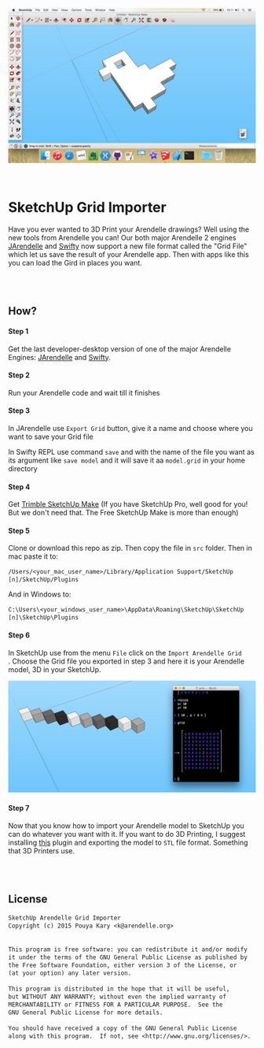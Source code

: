 ![](bigimage.png)

<br />

# SketchUp Grid Importer
Have you ever wanted to 3D Print your Arendelle drawings? Well using the new tools from Arendelle you can! Our both major Arendelle 2 engines [JArendelle](https://github.com/arendelle/jarendelle) and [Swifty](https://github.com/arendelle/swifty) now support a new file format called the "Grid File" which let us save the result of your Arendelle app. Then with apps like this you can load the Gird in places you want.

<br /><br />

## How?
#### Step 1
Get the last developer-desktop version of one of the major Arendelle Engines: [JArendelle](https://github.com/arendelle/jarendelle) and [Swifty](https://github.com/arendelle/swifty).

#### Step 2
Run your Arendelle code and wait till it finishes

#### Step 3
In JArendelle use `Export Grid` button, give it a name and choose where you want to save your Grid file

In Swifty REPL use command `save` and with the name of the file you want as its argument like `save model` and it will save it aa `model.grid` in your home directory

#### Step 4
Get [Trimble SketchUp Make](http://www.sketchup.com/products/sketchup-make) (If you have SketchUp Pro, well good for you! But we don't need that. The Free SketchUp Make is more than enough)

#### Step 5
Clone or download this repo as zip. Then copy the file in `src` folder. Then in mac paste it to:

```
/Users/<your_mac_user_name>/Library/Application Support/SketchUp [n]/SketchUp/Plugins
```

And in Windows to:

```
C:\Users\<your_windows_user_name>\AppData\Roaming\SketchUp\SketchUp [n]\SketchUp\Plugins
```

#### Step 6
In SketchUp use from the menu `File` click on the `Import Arendelle Grid	`. Choose the Grid file you exported in step 3 and here it is your Arendelle model, 3D in your SketchUp.

![](image.png)

#### Step 7
Now that you know how to import your Arendelle model to SketchUp you can do whatever you want with it. If you want to do 3D Printing, I suggest installing [this](https://extensions.sketchup.com/en/content/sketchup-stl) plugin and exporting the model to `STL` file format. Something that 3D Printers use.

<br /><br />


## License

```
SketchUp Arendelle Grid Importer
Copyright (c) 2015 Pouya Kary <k@arendelle.org>


This program is free software: you can redistribute it and/or modify
it under the terms of the GNU General Public License as published by
the Free Software Foundation, either version 3 of the License, or
(at your option) any later version.

This program is distributed in the hope that it will be useful,
but WITHOUT ANY WARRANTY; without even the implied warranty of
MERCHANTABILITY or FITNESS FOR A PARTICULAR PURPOSE.  See the
GNU General Public License for more details.

You should have received a copy of the GNU General Public License
along with this program.  If not, see <http://www.gnu.org/licenses/>.
```

